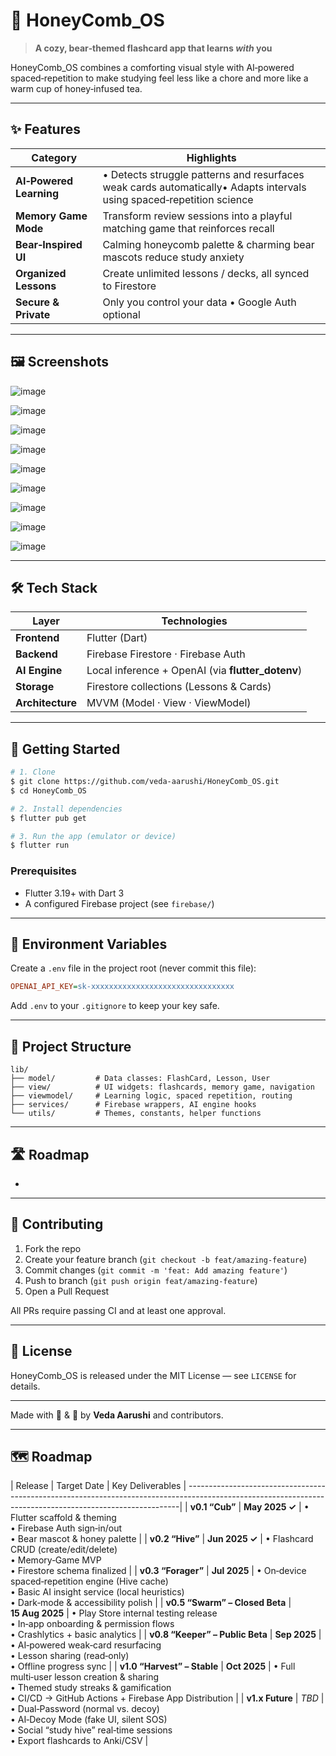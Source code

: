 # 🐻 HoneyComb\_OS

> **A cozy, bear‑themed flashcard app that learns *****with***** you**

HoneyComb\_OS combines a comforting visual style with AI‑powered spaced‑repetition to make studying feel less like a chore and more like a warm cup of honey‑infused tea.

---

## ✨ Features

| Category                | Highlights                                                                                                            |
| ----------------------- | --------------------------------------------------------------------------------------------------------------------- |
| **AI‑Powered Learning** | • Detects struggle patterns and resurfaces weak cards automatically• Adapts intervals using spaced‑repetition science |
| **Memory Game Mode**    | Transform review sessions into a playful matching game that reinforces recall                                         |
| **Bear‑Inspired UI**    | Calming honeycomb palette & charming bear mascots reduce study anxiety                                                |
| **Organized Lessons**   | Create unlimited lessons / decks, all synced to Firestore                                                             |
| **Secure & Private**    | Only you control your data • Google Auth optional                                                                     |

---

## 🖼 Screenshots





![image](https://github.com/user-attachments/assets/3213db82-8d95-4051-a241-7eec06814910)


![image](https://github.com/user-attachments/assets/1e2b11c0-6308-4ec7-8929-817e3b8dc996)


![image](https://github.com/user-attachments/assets/b6f738d4-912a-423d-ac80-55d76828f09e)


![image](https://github.com/user-attachments/assets/85ebdee7-d5be-483c-a4b2-38f1926ff491)


![image](https://github.com/user-attachments/assets/acfa9441-22af-498c-a309-5fedc04d99da)


![image](https://github.com/user-attachments/assets/ece4529f-8885-48cd-926a-7166c1a41726)


![image](https://github.com/user-attachments/assets/10f0ba93-af16-49b9-9bd1-aa4b7e6feb89)


![image](https://github.com/user-attachments/assets/0a3bc402-ce1c-45de-af20-940c7a339872)


![image](https://github.com/user-attachments/assets/f002874f-2c76-43a1-99c9-3521d9692701)


---

## 🛠 Tech Stack

| Layer            | Technologies                                       |
| ---------------- | -------------------------------------------------- |
| **Frontend**     | Flutter (Dart)                                     |
| **Backend**      | Firebase Firestore · Firebase Auth                 |
| **AI Engine**    | Local inference + OpenAI (via **flutter\_dotenv**) |
| **Storage**      | Firestore collections (Lessons & Cards)            |
| **Architecture** | MVVM (Model · View · ViewModel)                    |

---

## 🚀 Getting Started

```bash
# 1. Clone
$ git clone https://github.com/veda-aarushi/HoneyComb_OS.git
$ cd HoneyComb_OS

# 2. Install dependencies
$ flutter pub get

# 3. Run the app (emulator or device)
$ flutter run
```

### Prerequisites

* Flutter 3.19+ with Dart 3
* A configured Firebase project (see `firebase/`)

---

## 🔐 Environment Variables

Create a `.env` file in the project root (never commit this file):

```ini
OPENAI_API_KEY=sk-xxxxxxxxxxxxxxxxxxxxxxxxxxxxxxxx
```

Add `.env` to your `.gitignore` to keep your key safe.

---

## 📁 Project Structure

```
lib/
├── model/         # Data classes: FlashCard, Lesson, User
├── view/          # UI widgets: flashcards, memory game, navigation
├── viewmodel/     # Learning logic, spaced repetition, routing
├── services/      # Firebase wrappers, AI engine hooks
└── utils/         # Themes, constants, helper functions
```

---

## 🛣 Roadmap

*

---

## 🤝 Contributing

1. Fork the repo
2. Create your feature branch (`git checkout -b feat/amazing-feature`)
3. Commit changes (`git commit -m 'feat: Add amazing feature'`)
4. Push to branch (`git push origin feat/amazing-feature`)
5. Open a Pull Request

All PRs require passing CI and at least one approval.

---

## 📜 License

HoneyComb\_OS is released under the MIT License — see `LICENSE` for details.

---

Made with 🐻 & 🍯 by **Veda Aarushi** and contributors.

---

## 🗺 Roadmap

| Release                         | Target Date     | Key Deliverables                                                                                        |                       ----------------------------------------------------------------------------------------------------------------------------------------------------------|
| **v0.1 “Cub”**                  | **May 2025 ✓**  | • Flutter scaffold & theming<br>• Firebase Auth sign‑in/out<br>• Bear mascot & honey palette                                                                 |
| **v0.2 “Hive”**                 | **Jun 2025 ✓**  | • Flashcard CRUD (create/edit/delete)<br>• Memory‑Game MVP<br>• Firestore schema finalized                                                                   |
| **v0.3 “Forager”**              | **Jul 2025**    | • On‑device spaced‑repetition engine (Hive cache)<br>• Basic AI insight service (local heuristics)<br>• Dark‑mode & accessibility polish              |
| **v0.5 “Swarm” – Closed Beta**  | **15 Aug 2025** | • Play Store internal testing release<br>• In‑app onboarding & permission flows<br>• Crashlytics + basic analytics                                            |
| **v0.8 “Keeper” – Public Beta** | **Sep 2025**    | • AI‑powered weak‑card resurfacing<br>• Lesson sharing (read‑only)<br>• Offline progress sync                                                                 |
| **v1.0 “Harvest” – Stable**     | **Oct 2025**    | • Full multi‑user lesson creation & sharing<br>• Themed study streaks & gamification<br>• CI/CD → GitHub Actions + Firebase App Distribution                  |
| **v1.x Future**                 | *TBD*           | • Dual‑Password (normal vs. decoy)<br>• AI‑Decoy Mode (fake UI, silent SOS)<br>• Social “study hive” real‑time sessions<br>• Export flashcards to Anki/CSV |
